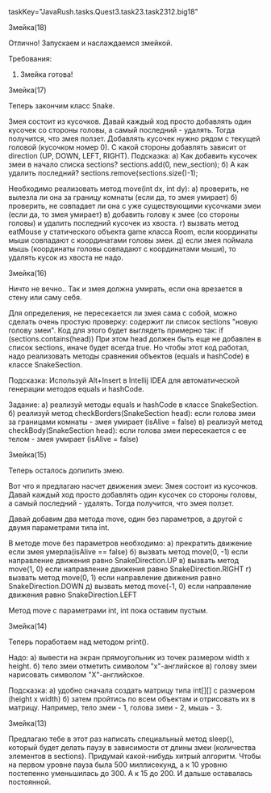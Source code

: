 taskKey="JavaRush.tasks.Quest3.task23.task2312.big18"

Змейка(18)

Отлично!
Запускаем и наслаждаемся змейкой.


Требования:
1.	Змейка готова!


Змейка(17)

Теперь закончим класс Snake.

Змея состоит из кусочков. Давай каждый ход просто добавлять один кусочек со стороны головы,
а самый последний - удалять. Тогда получится, что змея ползет.
Добавлять кусочек нужно рядом с текущей головой (кусочком номер 0).
С какой стороны добавлять зависит от direction (UP, DOWN, LEFT, RIGHT).
Подсказка:
а) Как добавить кусочек змеи в начало списка sections?
sections.add(0, new_section);
б) А как удалить последний?
sections.remove(sections.size()-1);

Необходимо реализовать метод move(int dx, int dy):
а) проверить, не вылезла ли она за границу комнаты (если да, то змея умирает)
б) проверить, не совпадает ли она с уже существующими кусочками змеи (если да, то змея умирает)
в) добавить голову к змее (со стороны головы) и удалить последний кусочек из хвоста.
г) вызвать метод eatMouse у статического объекта game класса Room, если координаты мыши совпадают с координатами головы змеи.
д) если змея поймала мышь (координаты головы совпадают с координатами мыши), то удалять кусок из хвоста не надо.


Змейка(16)

Ничто не вечно.. Так и змея должна умирать, если она врезается в стену или саму себя.

Для определения, не пересекается ли змея сама с собой, можно сделать очень простую проверку:
содержит ли список sections "новую голову змеи".
Код для этого будет выглядеть примерно так:
if (sections.contains(head))
При этом head должен быть еще не добавлен в список sections, иначе будет всегда true.
Но чтобы этот код работал, надо реализовать методы сравнения объектов (equals и hashCode) в классе SnakeSection.

Подсказка:
Используй Alt+Insert в Intellij IDEA для автоматической генерации методов equals и hashCode.

Задание:
а) реализуй методы equals и hashCode в классе SnakeSection.
б) реализуй метод checkBorders(SnakeSection head): если голова змеи за границами комнаты - змея умирает (isAlive = false)
в) реализуй метод checkBody(SnakeSection head): если голова змеи пересекается с ее телом - змея умирает (isAlive = false)




Змейка(15)

Теперь осталось допилить змею.

Вот что я предлагаю насчет движения змеи:
Змея состоит из кусочков. Давай каждый ход просто добавлять один кусочек со стороны головы,
а самый последний - удалять. Тогда получится, что змея ползет.

Давай добавим два метода move, один без параметров, а другой с двумя параметрами типа int.

В методе move без параметров необходимо:
а) прекратить движение если змея умерла(isAlive == false)
б) вызвать метод move(0, -1) если направление движения равно SnakeDirection.UP
в) вызвать метод move(1, 0) если направление движения равно SnakeDirection.RIGHT
г) вызвать метод move(0, 1) если направление движения равно SnakeDirection.DOWN
д) вызвать метод move(-1, 0) если направление движения равно SnakeDirection.LEFT

Метод move с параметрами int, int пока оставим пустым.



Змейка(14)

Теперь поработаем над методом print().

Надо:
а) вывести на экран прямоугольник из точек размером width x height.
б) тело змеи отметить символом "x"-английское
в) голову змеи нарисовать символом "X"-английское.

Подсказка:
а) удобно сначала создать матрицу типа int[][] с размером (height x width)
б) затем пройтись по всем объектам и отрисовать их в матрицу.
Например, тело змеи - 1, голова змеи - 2, мышь - 3.



Змейка(13)

Предлагаю тебе в этот раз написать специальный метод sleep(), который будет делать паузу
в зависимости от длины змеи (количества элементов в sections).
Придумай какой-нибудь хитрый алгоритм. Чтобы на первом уровне пауза была 500 миллисекунд,
а к 10 уровню постепенно уменьшилась до 300. А к 15 до 200. И дальше оставалась постоянной.




